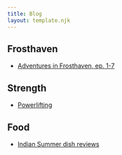 ```yaml
---
title: Blog
layout: template.njk
---
```


## Frosthaven

- [Adventures in Frosthaven, ep. 1-7](/blog/frosthaven-recap)


## Strength

- [Powerlifting](/blog/powerlifting)

## Food

- [Indian Summer dish reviews](/blog/indian-summer) 